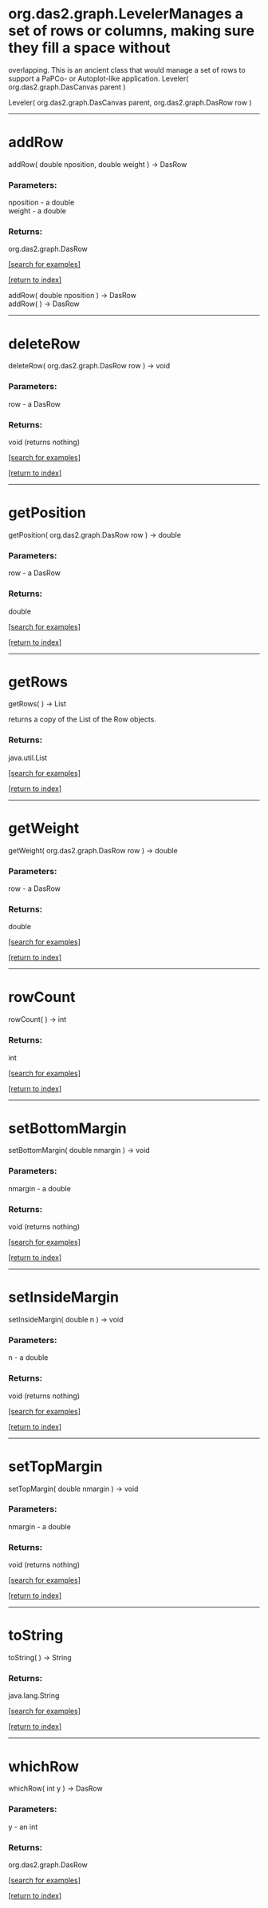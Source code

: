 # org.das2.graph.LevelerManages a set of rows or columns, making sure they fill a space without
 overlapping.  This is an ancient class that would manage a set of rows to support a 
 PaPCo- or Autoplot-like application.
Leveler( org.das2.graph.DasCanvas parent )


Leveler( org.das2.graph.DasCanvas parent, org.das2.graph.DasRow row )


***
<a name="addRow"></a>
# addRow
addRow( double nposition, double weight ) &rarr; DasRow



### Parameters:
nposition - a double
<br>weight - a double

### Returns:
org.das2.graph.DasRow


<a href="https://github.com/autoplot/dev/search?q=addRow&unscoped_q=addRow">[search for examples]</a>

<a href="https://github.com/autoplot/documentation/blob/master/javadoc/index-all.md">[return to index]</a>

addRow( double nposition ) &rarr; DasRow<br>
addRow(  ) &rarr; DasRow<br>
***
<a name="deleteRow"></a>
# deleteRow
deleteRow( org.das2.graph.DasRow row ) &rarr; void



### Parameters:
row - a DasRow

### Returns:
void (returns nothing)


<a href="https://github.com/autoplot/dev/search?q=deleteRow&unscoped_q=deleteRow">[search for examples]</a>

<a href="https://github.com/autoplot/documentation/blob/master/javadoc/index-all.md">[return to index]</a>

***
<a name="getPosition"></a>
# getPosition
getPosition( org.das2.graph.DasRow row ) &rarr; double



### Parameters:
row - a DasRow

### Returns:
double


<a href="https://github.com/autoplot/dev/search?q=getPosition&unscoped_q=getPosition">[search for examples]</a>

<a href="https://github.com/autoplot/documentation/blob/master/javadoc/index-all.md">[return to index]</a>

***
<a name="getRows"></a>
# getRows
getRows(  ) &rarr; List

returns a copy of the List of the Row objects.

### Returns:
java.util.List


<a href="https://github.com/autoplot/dev/search?q=getRows&unscoped_q=getRows">[search for examples]</a>

<a href="https://github.com/autoplot/documentation/blob/master/javadoc/index-all.md">[return to index]</a>

***
<a name="getWeight"></a>
# getWeight
getWeight( org.das2.graph.DasRow row ) &rarr; double



### Parameters:
row - a DasRow

### Returns:
double


<a href="https://github.com/autoplot/dev/search?q=getWeight&unscoped_q=getWeight">[search for examples]</a>

<a href="https://github.com/autoplot/documentation/blob/master/javadoc/index-all.md">[return to index]</a>

***
<a name="rowCount"></a>
# rowCount
rowCount(  ) &rarr; int



### Returns:
int


<a href="https://github.com/autoplot/dev/search?q=rowCount&unscoped_q=rowCount">[search for examples]</a>

<a href="https://github.com/autoplot/documentation/blob/master/javadoc/index-all.md">[return to index]</a>

***
<a name="setBottomMargin"></a>
# setBottomMargin
setBottomMargin( double nmargin ) &rarr; void



### Parameters:
nmargin - a double

### Returns:
void (returns nothing)


<a href="https://github.com/autoplot/dev/search?q=setBottomMargin&unscoped_q=setBottomMargin">[search for examples]</a>

<a href="https://github.com/autoplot/documentation/blob/master/javadoc/index-all.md">[return to index]</a>

***
<a name="setInsideMargin"></a>
# setInsideMargin
setInsideMargin( double n ) &rarr; void



### Parameters:
n - a double

### Returns:
void (returns nothing)


<a href="https://github.com/autoplot/dev/search?q=setInsideMargin&unscoped_q=setInsideMargin">[search for examples]</a>

<a href="https://github.com/autoplot/documentation/blob/master/javadoc/index-all.md">[return to index]</a>

***
<a name="setTopMargin"></a>
# setTopMargin
setTopMargin( double nmargin ) &rarr; void



### Parameters:
nmargin - a double

### Returns:
void (returns nothing)


<a href="https://github.com/autoplot/dev/search?q=setTopMargin&unscoped_q=setTopMargin">[search for examples]</a>

<a href="https://github.com/autoplot/documentation/blob/master/javadoc/index-all.md">[return to index]</a>

***
<a name="toString"></a>
# toString
toString(  ) &rarr; String



### Returns:
java.lang.String


<a href="https://github.com/autoplot/dev/search?q=toString&unscoped_q=toString">[search for examples]</a>

<a href="https://github.com/autoplot/documentation/blob/master/javadoc/index-all.md">[return to index]</a>

***
<a name="whichRow"></a>
# whichRow
whichRow( int y ) &rarr; DasRow



### Parameters:
y - an int

### Returns:
org.das2.graph.DasRow


<a href="https://github.com/autoplot/dev/search?q=whichRow&unscoped_q=whichRow">[search for examples]</a>

<a href="https://github.com/autoplot/documentation/blob/master/javadoc/index-all.md">[return to index]</a>

